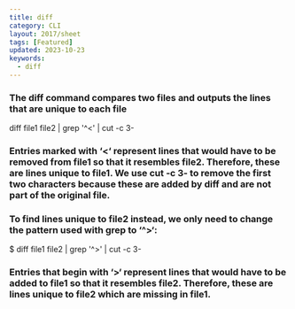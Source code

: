 ```yaml
---
title: diff
category: CLI
layout: 2017/sheet
tags: [Featured]
updated: 2023-10-23
keywords:
  - diff
---
```


### The diff command compares two files and outputs the lines that are unique to each file
diff file1 file2 | grep '^<' | cut -c 3-

### Entries marked with ‘<‘ represent lines that would have to be removed from file1 so that it resembles file2. Therefore, these are lines unique to file1. We use cut -c 3- to remove the first two characters because these are added by diff and are not part of the original file.
### To find lines unique to file2 instead, we only need to change the pattern used with grep to ‘^>‘:

$ diff file1 file2 | grep '^>' | cut -c 3-

### Entries that begin with ‘>‘ represent lines that would have to be added to file1 so that it resembles file2. Therefore, these are lines unique to file2 which are missing in file1.
